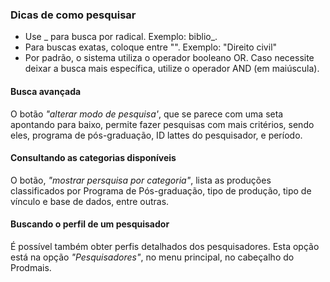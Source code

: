 ### Dicas de como pesquisar

- Use _ para busca por radical. Exemplo: biblio_.
- Para buscas exatas, coloque entre "". Exemplo: "Direito civil"
- Por padrão, o sistema utiliza o operador booleano OR. Caso necessite deixar a busca
  mais específica, utilize o operador AND (em maiúscula).

#### Busca avançada

O botão _"alterar modo de pesquisa'_, que se parece com uma seta apontando para baixo, permite fazer pesquisas com mais critérios, sendo eles, programa de pós-graduação, ID lattes do pesquisador, e período.

#### Consultando as categorias disponíveis

O botão, _"mostrar persquisa por categoria"_, lista as produções classificados por Programa de Pós-graduação, tipo de produção, tipo de vínculo e base de dados, entre outras.

#### Buscando o perfil de um pesquisador

É possível também obter perfis detalhados dos pesquisadores. Esta opção está na opção _"Pesquisadores"_, no menu principal, no cabeçalho do Prodmais.
